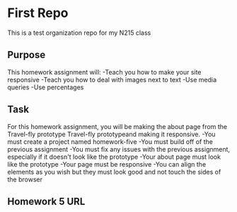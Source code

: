# First Repo

This is a test organization repo for my N215 class

## Purpose

This homework assignment will:
-Teach you how to make your site responsive
-Teach you how to deal with images next to text
-Use media queries
-Use percentages

## Task

For this homework assignment, you will be making the about page from the Travel-fly prototype Travel-fly prototypeand making it responsive.
-You must create a project named homework-five
-You must build off of the previous assignment
-You must fix any issues with the previous assignment, especially if it doesn't look like the prototype
-Your about page must look like the prototype
-Your page must be responsive
-You can align the elements as you wish but they must look good and not touch the sides of the browser

## Homework 5 URL
